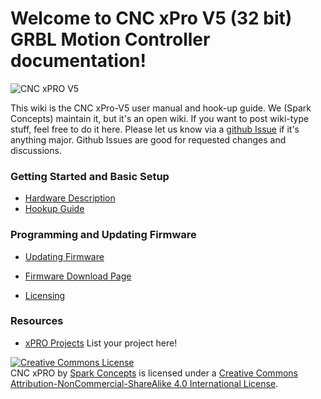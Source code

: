 # **Welcome to CNC xPro V5 (32 bit) GRBL Motion Controller documentation!**

![CNC xPRO V5](https://github.com/Spark-Concepts/xPro-V5/blob/main/images/xproV5_iso.jpg?raw=true)

This wiki is the CNC xPro-V5 user manual and hook-up guide. We (Spark Concepts) maintain it, but it's an open wiki. If you want to post wiki-type stuff, feel free to do it here. Please let us know via a [github Issue](https://github.com/Spark-Concepts/xPro-V5/issues/New) if it's anything major. Github Issues are good for requested changes and discussions.

### Getting Started and Basic Setup
* [Hardware Description](https://github.com/Spark-Concepts/xPro-V4/wiki/1.-Hardware-Description)
* [Hookup Guide](https://github.com/Spark-Concepts/xPro-V4/blob/master/Drawings/xPROV4_dimensions.jpg?raw=true)

### Programming and Updating Firmware
* [Updating Firmware](https://github.com/Spark-Concepts/xPRO/wiki/3.-Updating-GRBL-Firmware)
* [Firmware Download Page](https://github.com/Spark-Concepts/xPRO/tree/master/Firmware)

* [Licensing](http://creativecommons.org/licenses/by-nc-sa/4.0/)

### Resources
* [xPRO Projects](http://www.spark-concepts.com/forums/) List your project here!


<a rel="license" href="http://creativecommons.org/licenses/by-nc-sa/4.0/"><img alt="Creative Commons License" style="border-width:0" src="https://i.creativecommons.org/l/by-nc-sa/4.0/88x31.png" /></a><br /><span xmlns:dct="http://purl.org/dc/terms/" property="dct:title">CNC xPRO</span> by <a xmlns:cc="http://creativecommons.org/ns#" href="http://www.spark-concepts.com/" property="cc:attributionName" rel="cc:attributionURL">Spark Concepts</a> is licensed under a <a rel="license" href="http://creativecommons.org/licenses/by-nc-sa/4.0/">Creative Commons Attribution-NonCommercial-ShareAlike 4.0 International License</a>.



